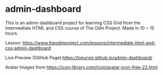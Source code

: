 # admin-dashboard

This is an admin dashboard project for learning CSS Grid from the Intermediate HTML and CSS course of The Odin Project.
Made in 10 ~ 15 hours.

Lesson: https://www.theodinproject.com/lessons/intermediate-html-and-css-admin-dashboard

Live Preview (GitHub Page):https://lopunnii.github.io/admin-dashboard/

Avatar Images from https://icon-library.com/icon/avatar-icon-free-22.html 